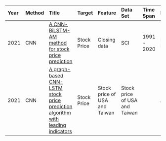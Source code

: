 Year|Method|Title|Target|Feature|Data Set|Time Span|Evaluation|
|:--|:---- |:----|:-----|:------|:-------|:--------|:---------|
2021 |CNN |[A CNN-BiLSTM-AM method for stock price prediction](https://link.springer.com/content/pdf/10.1007/s00521-020-05532-z.pdf) |Stock Price |Closing data |SCI |1991 - 2020 |MAE, RMSE, R^2
2021 |CNN |[A graph-based CNN-LSTM stock price prediction algorithm with leading indicators](https://link.springer.com/content/pdf/10.1007/s00530-021-00758-w.pdf) |Stock Price |Stock price of USA and Taiwan |Stock price of USA and Taiwan | |Acc

